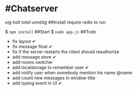 #Chatserver
===
_eig halt total unnötig_
##Install
require redis to run

$ `npm install`
##Start
$ `node app.js`
##Todo
- fix layout ✔
- fix message float ✔
- fix if the server restarts the client should reauthorize
- add message store ✔
- add rooms switcher
- add localstorage to remember user ✔
- add notify user when somebody mention his name @name
- add count new messages in window title
- add typing event in UI ✔
